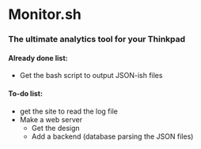 # Monitor.sh
### The ultimate analytics tool for your Thinkpad

#### Already done list:
 - Get the bash script to output JSON-ish files


#### To-do list:
 - get the site to read the log file
 - Make a web server
    - Get the design
    - Add a backend (database parsing the JSON files)